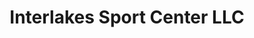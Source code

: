 ---
title: "Interlakes Sport Center LLC"
url: /madison/interlakes-sport-center-llc/
shop: Motorrad
---